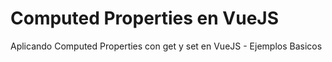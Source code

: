 # Computed Properties en VueJS
Aplicando Computed Properties con get y set en VueJS - Ejemplos Basicos
